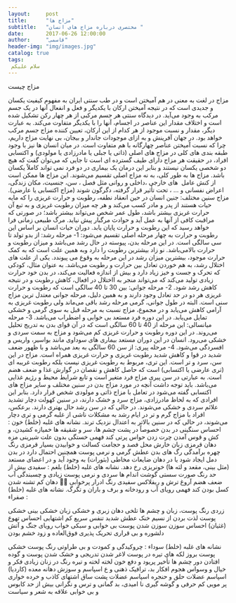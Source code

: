 ```yaml
---
layout:     post
title:      "مزاج ها"
subtitle:   "مختصری درباره مزاج های انسان "
date:       2017-06-26 12:00:00
author:     "قاسمی"
header-img: "img/images.jpg"
catalog: true
tags:
 سلام علیکم 
---
```


مزاج ‌چیست

مزاج در لغت به معنی در هم آمیختن است و در طب سنتی ایران به مفهوم کیفیت یکسان و جدیدی است که در نتیجه آمیختن ارکان با یکدیگر و فعل و انفعال آنها در یک جسم مرکب به وجود می‌آید. 
در دیدگاه سنتی هر جسم مرکبی از هر چهار رکن تشکیل شده است و اختلاف مقدار این عناصر در اجسام، آنها را با یکدیگر متفاوت می‌کند. به عبارت دیگر، مقدار و نسبت موجود از هر کدام از این ارکان، تعیین کننده مزاج جسم مرکب خواهد بود. 
در جهان آفرینش و به ازای موجودات جاندار و بیجان، بی‌ نهایت مزاج داریم، چرا که نسبت آمیختن عناصر چهارگانه با هم متفاوت است. در میان انسان ‌ها نیز با وجود طبقه بندی ‌های کلی در مزاج ‌های اصلی (ذاتی یا جبلی یا مادرزادی یا مولودی) و اکتسابی افراد، در حقیقت هر مزاج دارای طیف گسترده ‌ای است تا جایی که می‌توان گفت که هیچ دو شخصی یکسان نیستند و بنابر این درمان یک بیماری در دو فرد ‌نمی تواند کاملاً یکسان باشد. 
مزاج ‌ها به طور کلی، به نه مزاج اصلی تقسیم می‌شوند. این مزاج ‌ها ممکن است از کنش عامل  ‌های خارجی ،داخلی و روانی مثل فصل ، سن، جنسیت، مکان زندگی، اعراض نفسانی و ... ، تحت تأثیر قرار گرفته، دگرگون شوند (مزاج اکتسابی یا عارضی). 
مزاج سنین مختلف: 
جنین انسان در حین انعقاد نطفه، رطوبت و حرارت غریزی را که مایه حیات هستند از پدر و مادر کسب می‌کند و هر چه میزان رطوبت غریزی و به تبع آن حرارت غریزی بیشتر باشد، طول عمر شخص می‌تواند بیشتر باشد؛ در صورتی که مراقبت کافی از آنها به عمل آید و حوادث مرگبار پیش نیاید. مرگ طبیعی زمانی فرا خواهد رسید که این رطوبت و حرارت پایان یابد. دوران حیات انسان بر اساس این رطوبت و حرارت به چهار مرحله اصلی تقسیم می‌شود: 
1- مرحله رشد: از بدو تولد تا سی سالگی است. در این مرحله بدن، پیوسته در حال رشد می‌باشد و میزان رطوبت و حرارت بالامی‌باشد. نو زاد بیشترین رطوبت را دارد وبه همین علت است که به کمک حرارت موجود، بیشترین میزان رشد در این مرحله به وقوع می پیوندد. یکی از علت ‌های اختلال رشد، به هم خوردن تعادل بین حرارت و رطوبت می‌باشد. به عنوان مثال، کودکی که تحرک و جست و خیز زیاد دارد و بیش از اندازه فعالیت می‌کند، در بدن خود حرارت زیادی تولید می‌کند که می‌تواند منجر به ااختلال   در افعال، کاهش رطوبت و در نتیجه کاهش رشد شود. 
2- مرحله جوانی: بین 30 تا 40 سالگی است که رطوبت و حرارت غریزی هر دو در حد تعادل وجود دارند و به همین دلیل، مرحله جوانی معتدل ‌ترین مزاج سنی است. البته در طول جوانی، گرمی مرحله رشد باقی می‌ماند ولی رطوبت غریزی به آرامی کاهش می‌یابد و در مجموع، مزاج نسبت به مرحله قبل به سوی گرمی و خشکی تمایل می‌یابد. در این دوره فرد مستعد بی‌ خوابی و اضطراب می‌باشد. 
3- مرحله میانسالی: این مرحله از 40 تا 60 سالگی است که در آن قوای بدن به تدریج تحلیل می‌روند. در این دوره رطوبت و حرارت غریزی کم می‌شود و مزاج به سمت سردی و خشکی می‌رود. انسان در این دوران مستعد بیماری ‌های سوداوی مانند بواسیر، واریس و افسردگی می‌شود. 
4- مرحله پیری: از سن 60 سالگی به بعد می‌باشد و با ظهور ضعف شدید در قوا و کاهش شدید رطوبت غریزی و حرارت غریزی همراه است. مزاج در این سن، سرد و ‌تر است. این تری، مربوط به رطوبت غریزی نیست بلکه رطوبت غریبه ‌ای (تری عارضی یا اکتسابی) است که حاصل کاهش و نقصان در گوارش غذا و ضعف هضم است. به عبارتی در سن پیری مزاج فرد متغیر است و تابع شرایط محیط و رژیم غذایی می‌باشد. 
باید توجه داشت آنچه در مورد مزاج بدن در سنین مختلف و سایر مزاج ‌های اکتسابی گفته می‌شود در تعامل با مزاج ذاتی و مولودی شخص قرار دارد. بنابر این افرادی که به لحاظ مادرزادی، مزاج سرد و خشک دارند، در سنین کهولت دچار تشدید علائم سردی و خشکی می‌شوند. در حالی که در سن رشد حال بهتری دارند. برعکس، افراد با مزاج گرم و ‌تر در ایام رشد به مشکلات ناشی از غلبه گرمی و تری دچار می‌شوند، در حالی که در سنین بالاتر به اعتدال نزدیک ‌ترند. 
نشانه ‌های غلبه (خلط) خون : 
 احساس سنگینی در بدن خصوصاً در پشت چشم ‌ها، سر و شقیقه ‌ها 
 خمیازه کشیدن، و کش و قوس آمدن 
 چرت زدن 
حواس پرتی 
 کند فهمی 
 خستگی بدون علت 
 شیرینی مزه دهان 
 قرمزی زبان 
 خارش محل فصد و حجامت 
 کسالت و خوابیدن بسیار 
 قرمزی رنگ چهره 
 برآمدگی رگ ‌های بدن 
 عطش 
 گرمی و نرمی پوست 
همچنین احتمال دارد در بدن دمل ایجاد شود یا در دهان ضایعات مخاطی (بثورات) به وجود آید و در اعضای مستعد (مثل بینی، مقعد و لثه ‌ها) خونریزی رخ دهد. 
نشانه ‌های غلبه (خلط) بلغم : 
 سفیدی بیش از حد رنگ صورت 
 سستی گوشت اندام ‌ها 
 سردی و نرمی پوست 
 زیادی و چسبندگی آب دهان 
 کم تشنه شدن   ضعف هضم 
آروغ ترش و ریفلاکس 
 سفیدی رنگ ادرار 
 پرخوابی 
 کسل بودن 
 کند فهمی 
 رویای آب و رودخانه و برف و باران و تگرگ. 
نشانه ‌های غلبه (خلط) صفراء : 

 زردی رنگ پوست، زبان و چشم ‌‌ها 
 تلخی دهان 
 زبری و خشکی زبان 
 خشکی بینی 
 خشکی پوست 
 لذت بردن از نسیم خنک 
عطش شدید 
 تنفس سریع 
 کم اشتهایی 
 احساس تهوع (غثیان) 
 احساس سوزن سوزن شدن پوست 
 بی‌ خوابی و سبکی خواب 
 رویای جنگ و آتش 
 دلشوره و بی‌ قراری 
 تحریک پذیری فوق‌العاده و زود خشم بودن 
 

نشانه ‌های غلبه (خلط) سوداء : 
 چروکیدگی و کمودت و بی‌ طراوتی رنگ پوست 
 خشکی پوست 
 بروز لکه ‌های تیره در پوست 
 لاغر شدن تدریجی و خشک شدن پوست و گوده افتادن دور چشم ‌ها 
 تأخیر پریود و دفع خون لخته لخته و تیره رنگ در زنان 
 زیادی فکر و خیال و وسواس 
 هجوم افکار بد، ترافیک ذهنی و ع
 اسپاسم و سوزش دهانه معده (کاردیا) 
 اسپاسم عضلات حلق و حنجره 
 اسپاسم عضلات پشت ساق 
 اشتهای کاذب و خرده خواری 
 پر مویی 
 کم حرفی و گوشه گیری 
 نا امیدی، بد گمانی و ترس و نگرانی بیش از حد 
 کابوس و بی‌ خوابی 
علاقه به شعر و سیاست 
